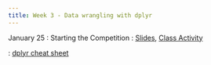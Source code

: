 ```yaml
---
title: Week 3 - Data wrangling with dplyr
---
```


January 25
: Starting the Competition 
  : [Slides](https://sta175.github.io/slides/data_wrangling.html), [Class Activity](https://sta175.github.io/class_activities/STA175_Activity3.html)
  
: [dplyr cheat sheet](https://raw.githubusercontent.com/rstudio/cheatsheets/master/data-transformation.pdf)